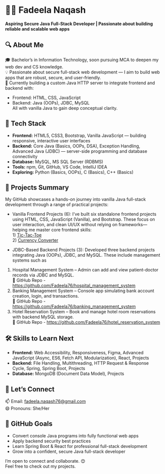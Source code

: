 # 👩‍💻 Fadeela Naqash  
**Aspiring Secure Java Full-Stack Developer | Passionate about building reliable and scalable web apps**

## 🔍 About Me  
🎓 Bachelor’s in Information Technology, soon pursuing MCA to deepen my web dev and CS knowledge.  
💡 Passionate about secure full-stack web development — I aim to build web apps that are robust, secure, and user-friendly.  
🌱 Currently building a custom Java HTTP server to integrate frontend and backend with:  
- Frontend: HTML, CSS, JavaScript  
- Backend: Java (OOPs), JDBC, MySQL  
All with vanilla Java to gain deep conceptual clarity.

## 🚀 Tech Stack  
- **Frontend:** HTML5, CSS3, Bootstrap, Vanilla JavaScript — building responsive, interactive user interfaces  
- **Backend:** Core Java (Basics, OOPs, DSA), Exception Handling, Advanced Java (JDBC) — server-side programming and database connectivity  
- **Database:** MySQL, MS SQL Server (RDBMS)  
- **Tools:** npm, Git, GitHub, VS Code, IntelliJ IDEA  
- **Exploring:** Python (Basics, OOPs), C (Basics), C++ (Basics)

## 📂 Projects Summary
My GitHub showcases a hands-on journey into vanilla Java full-stack development through a range of practical projects:

- Vanilla Frontend Projects (6):
I’ve built six standalone frontend projects using HTML, CSS, JavaScript (Vanilla), and Bootstrap. These focus on user interaction, and clean UI/UX without relying on frameworks—helping me master core frontend skills:<br>1)&nbsp;<a href="lustrous-pony-b529c0.netlify.app/">Tic-Tac-Toe</a><br>2)&nbsp;<a href="https://helpful-sprite-519669.netlify.app/" target="_blank">Currency Converter</a>

- JDBC-Based Backend Projects (3):
Developed three backend projects integrating Java (OOPs), JDBC, and MySQL. These include management systems such as<br>
1. Hospital Management System – Admin can add and view patient-doctor records via JDBC and MySQL.<br>
🔗 GitHub Repo - https://github.com/Fadeela76/hospital_management_system <br>
2. Banking Management System – Console app simulating bank account creation, login, and transactions. <br>
🔗 GitHub Repo - https://github.com/Fadeela76/banking_management_system <br>
3. Hotel Reservation System – Book and manage hotel room reservations with backend MySQL storage. <br>
🔗 GitHub Repo - https://github.com/Fadeela76/hotel_reservation_system

## 🛠 Skills to Learn Next  
- **Frontend:** Web Accessibility, Responsiveness, Figma, Advanced JavaScript (Async, ES6, Fetch API, Modularization), React, Projects  
- **Backend:** File Handling, Multithreading, HTTP Request & Response Cycle, Spring, Spring Boot, Projects  
- **Database:** MongoDB (Document Data Model), Projects

## 💬 Let’s Connect  
📫 Email: [fadeela.naqash76@gmail.com](mailto:fadeela.naqash76@gmail.com)  
😄 Pronouns: She/Her

## 🎯 GitHub Goals  
- Convert console Java programs into fully functional web apps  
- Apply backend security best practices  
- Learn Spring Boot & React for professional full-stack development  
- Grow into a confident, secure Java full-stack developer  



I’m open to connect and collaborate. 😊  
Feel free to check out my projects.
